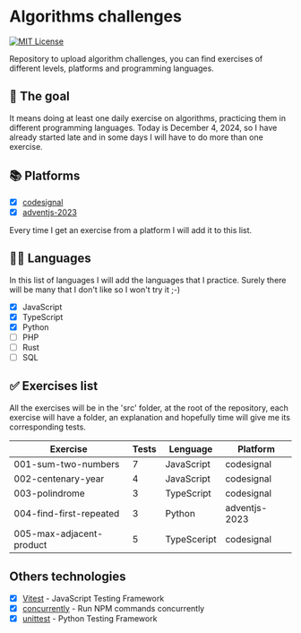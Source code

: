 # Algorithms challenges

[![MIT License](https://img.shields.io/badge/License-MIT-green.svg)](https://choosealicense.com/licenses/mit/)

Repository to upload algorithm challenges, you can find exercises of different levels, platforms and programming languages.

## 🚀 The goal

It means doing at least one daily exercise on algorithms, practicing them in different programming languages. Today is December 4, 2024, so I have already started late and in some days I will have to do more than one exercise.

## 📚 Platforms

- [X] [codesignal](https://codesignal.com/)
- [X] [adventjs-2023](https://adventjs.dev/es/challenges/2023)

Every time I get an exercise from a platform I will add it to this list.

## 👨‍💻 Languages

In this list of languages I will add the languages that I practice. Surely there will be many that I don't like so I won't try it ;-)

- [X] JavaScript
- [X] TypeScript
- [X] Python
- [ ] PHP
- [ ] Rust
- [ ] SQL

## ✅ Exercises list

All the exercises will be in the 'src' folder, at the root of the repository, each exercise will have a folder, an explanation and hopefully time will give me its corresponding tests.

| Exercise                            | Tests | Lenguage          | Platform                       |
|-------------------------------------|-------|-------------------|--------------------------------|
| 001-sum-two-numbers                 |   7   | JavaScript        | codesignal                     |
| 002-centenary-year                  |   4   | JavaScript        | codesignal                     |
| 003-polindrome                      |   3   | TypeScript        | codesignal                     |
| 004-find-first-repeated             |   3   | Python            | adventjs-2023                  |
| 005-max-adjacent-product            |   5   | TypeSceript       | codesignal                     |

## Others technologies

- [X] [Vitest](https://vitest.dev) - JavaScript Testing Framework
- [X] [concurrently](https://www.npmjs.com/package/concurrently) - Run NPM commands concurrently
- [X] [unittest](https://docs.python.org/3/library/unittest.html) - Python Testing Framework

